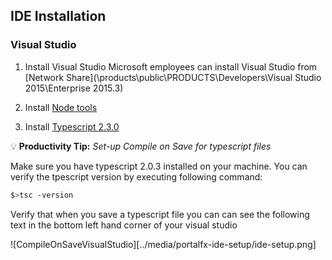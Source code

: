 <a name="ide-installation"></a>
## IDE Installation

<a name="ide-installation-visual-studio"></a>
### <strong>Visual Studio</strong>

1. Install Visual Studio
    Microsoft employees can install Visual Studio from [Network Share](\\products\public\PRODUCTS\Developers\Visual Studio 2015\Enterprise 2015.3)

1. Install [Node tools](https://github.com/Microsoft/nodejstools#readme)

1. Install [Typescript 2.3.0](https://marketplace.visualstudio.com/items?itemName=TypeScriptTeam.TypeScript203forVisualStudio2015)

:bulb: **Productivity Tip:** *Set-up Compile on Save for typescript files*

Make sure you have typescript 2.0.3 installed on your machine. You can verify the tpescript version by executing following command:

```bash
$>tsc -version
```

Verify that when you save a typescript file you can can see the following text in the bottom left hand corner of your visual studio

![CompileOnSaveVisualStudio][../media/portalfx-ide-setup/ide-setup.png]

